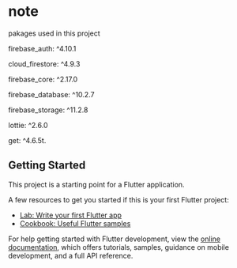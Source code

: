 # note


pakages used in this project

  firebase_auth: ^4.10.1

  
  cloud_firestore: ^4.9.3

  
  firebase_core: ^2.17.0

  
  firebase_database: ^10.2.7

  
  firebase_storage: ^11.2.8

  
  lottie: ^2.6.0

  
  get: ^4.6.5t.

## Getting Started

This project is a starting point for a Flutter application.

A few resources to get you started if this is your first Flutter project:

- [Lab: Write your first Flutter app](https://docs.flutter.dev/get-started/codelab)
- [Cookbook: Useful Flutter samples](https://docs.flutter.dev/cookbook)

For help getting started with Flutter development, view the
[online documentation](https://docs.flutter.dev/), which offers tutorials,
samples, guidance on mobile development, and a full API reference.

